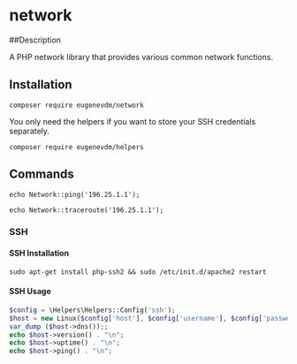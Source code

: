 # network

##Description

A PHP network library that provides various common network functions.

## Installation

`composer require eugenevdm/network`

You only need the helpers if you want to store your SSH credentials separately.

`composer require eugenevdm/helpers`

## Commands

`echo Network::ping('196.25.1.1');`

`echo Network::traceroute('196.25.1.1');`

### SSH

#### SSH Installation

`sudo apt-get install php-ssh2 && sudo /etc/init.d/apache2 restart`

#### SSH Usage

```php
$config = \Helpers\Helpers::Config('ssh');
$host = new Linux($config['host'], $config['username'], $config['password']);
var_dump ($host->dns());;
echo $host->version() . "\n";
echo $host->uptime() . "\n";
echo $host->ping() . "\n";
```